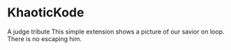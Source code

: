 # KhaoticKode
A judge tribute
This simple extension shows a picture of our savior on loop. There is no escaping him.
